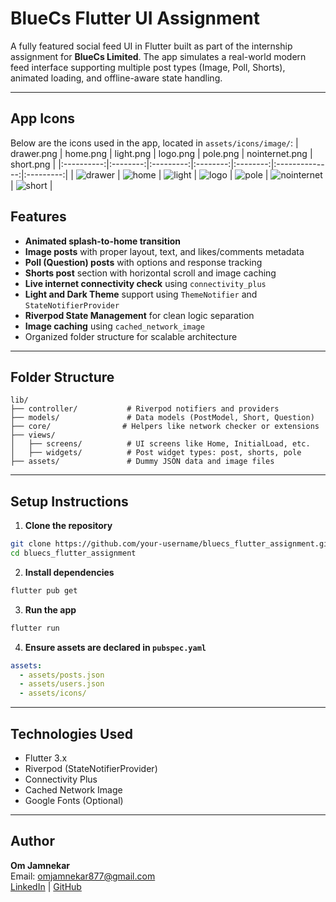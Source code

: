 # BlueCs Flutter UI Assignment

A fully featured social feed UI in Flutter built as part of the internship assignment for **BlueCs Limited**. The app simulates a real-world modern feed interface supporting multiple post types (Image, Poll, Shorts), animated loading, and offline-aware state handling.

---


## App Icons

Below are the icons used in the app, located in `assets/icons/image/`:
| drawer.png | home.png | light.png | logo.png | pole.png | nointernet.png | short.png |
|:----------:|:--------:|:---------:|:--------:|:--------:|:--------------:|:---------:|
| ![drawer](assets/image/drawer.png) | ![home](assets/image/home.png) | ![light](assets/image/light.png) | ![logo](assets/image/logo.png) | ![pole](assets/image/pole.png) | ![nointernet](assets/image/nointernet.png) | ![short](assets/image/shorts.png) |

##  Features

-  **Animated splash-to-home transition**
-  **Image posts** with proper layout, text, and likes/comments metadata
-  **Poll (Question) posts** with options and response tracking
-  **Shorts post** section with horizontal scroll and image caching
-  **Live internet connectivity check** using `connectivity_plus`
-  **Light and Dark Theme** support using `ThemeNotifier` and `StateNotifierProvider`
-  **Riverpod State Management** for clean logic separation
-  **Image caching** using `cached_network_image`
-  Organized folder structure for scalable architecture

---

##  Folder Structure

```
lib/
├── controller/           # Riverpod notifiers and providers
├── models/               # Data models (PostModel, Short, Question)
├── core/                # Helpers like network checker or extensions
├── views/
│   ├── screens/          # UI screens like Home, InitialLoad, etc.
│   ├── widgets/          # Post widget types: post, shorts, pole
├── assets/               # Dummy JSON data and image files
```

---

##  Setup Instructions

1. **Clone the repository**
```bash
git clone https://github.com/your-username/bluecs_flutter_assignment.git
cd bluecs_flutter_assignment
```

2. **Install dependencies**
```bash
flutter pub get
```

3. **Run the app**
```bash
flutter run
```

4. **Ensure assets are declared in `pubspec.yaml`**
```yaml
assets:
  - assets/posts.json
  - assets/users.json
  - assets/icons/
```

---

##  Technologies Used

- Flutter 3.x
- Riverpod (StateNotifierProvider)
- Connectivity Plus
- Cached Network Image  
- Google Fonts (Optional)

---

##  Author

**Om Jamnekar**  
Email: omjamnekar877@gmail.com  
[LinkedIn](https://www.linkedin.com/in/omjamnekar) | [GitHub](https://github.com/omjamnekar)

